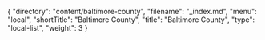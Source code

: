 {
  "directory": "content/baltimore-county",
  "filename": "_index.md",
  "menu": "local",
  "shortTitle": "Baltimore County",
  "title": "Baltimore County",
  "type": "local-list",
  "weight": 3
}
